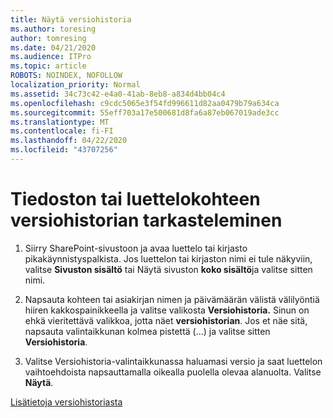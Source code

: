 ```yaml
---
title: Näytä versiohistoria
ms.author: toresing
author: tomresing
ms.date: 04/21/2020
ms.audience: ITPro
ms.topic: article
ROBOTS: NOINDEX, NOFOLLOW
localization_priority: Normal
ms.assetid: 34c73c42-e4a0-41ab-8eb8-a834d4bb04c4
ms.openlocfilehash: c9cdc5065e3f54fd996611d82aa0479b79a634ca
ms.sourcegitcommit: 55eff703a17e500681d8fa6a87eb067019ade3cc
ms.translationtype: MT
ms.contentlocale: fi-FI
ms.lasthandoff: 04/22/2020
ms.locfileid: "43707256"
---
```

# <a name="view-version-history-of-a-file-or-list-item"></a>Tiedoston tai luettelokohteen versiohistorian tarkasteleminen

1. Siirry SharePoint-sivustoon ja avaa luettelo tai kirjasto pikakäynnistyspalkista. Jos luettelon tai kirjaston nimi ei tule näkyviin, valitse **Sivuston sisältö** tai Näytä sivuston **koko sisältö**ja valitse sitten nimi.
    
2. Napsauta kohteen tai asiakirjan nimen ja päivämäärän välistä välilyöntiä hiiren kakkospainikkeella ja valitse valikosta **Versiohistoria.** Sinun on ehkä vieritettävä valikkoa, jotta näet **versiohistorian**. Jos et näe sitä, napsauta valintaikkunan kolmea pistettä (...) ja valitse sitten **Versiohistoria**.
    
3. Valitse Versiohistoria-valintaikkunassa haluamasi versio ja saat luettelon vaihtoehdoista napsauttamalla oikealla puolella olevaa alanuolta. Valitse **Näytä**.
    
[Lisätietoja versiohistoriasta](https://go.microsoft.com/fwlink/?linkid=875709)
  

